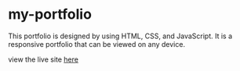 # my-portfolio

This portfolio is designed by using HTML, CSS, and JavaScript. It is a responsive portfolio that can be viewed on any device. 

view the live site [here]()